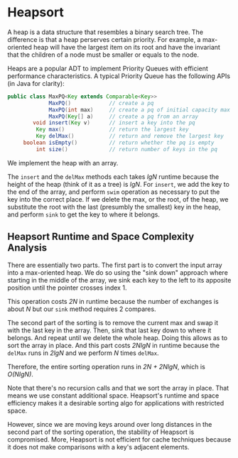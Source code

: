 # Heapsort

A heap is a data structure that resembles a binary search tree. The difference is that a heap perserves certain priority. For example, a max-oriented heap will have the largest item on its root and have the invariant that the children of a node must be smaller or equals to the node.

Heaps are a popular ADT to implement Priority Queues with efficient performance characteristics. A typical Priority Queue has the following APIs (in Java for clarity):

```java
public class MaxPQ<Key extends Comparable<Key>>
             MaxPQ()            // create a pq
             MaxPQ(int max)     // create a pq of initial capacity max
             MaxPQ(Key[] a)     // create a pq from an array
        void insert(Key v)      // insert a key into the pq
         Key max()              // return the largest key
         Key delMax()           // return and remove the largest key
     boolean isEmpty()          // return whether the pq is empty
         int size()             // return number of keys in the pq
```

We implement the heap with an array.

The `insert` and the `delMax` methods each takes *lgN* runtime because the height of the heap (think of it as a tree) is *lgN*. For `insert`, we add the key to the end of the array, and perform `swim` operation as necessary to put the key into the correct place. If we delete the max, or the root, of the heap, we substitute the root with the last (presumbly the smallest) key in the heap, and perform `sink` to get the key to where it belongs.

## Heapsort Runtime and Space Complexity Analysis

There are essentially two parts. The first part is to convert the input array into a max-oriented heap. We do so using the "sink down" approach where starting in the middle of the array, we sink each key to the left to its apposite position until the pointer crosses index 1. 

This operation costs *2N* in runtime because the number of exchanges is about *N* but our `sink` method requires 2 compares. 

The second part of the sorting is to remove the current max and swap it with the last key in the array. Then, sink that last key down to where it belongs. And repeat until we delete the whole heap. Doing this allows as to sort the array in place. And this part costs *2NlgN* in runtime because the `delMax` runs in *2lgN* and we perform *N* times `delMax`.

Therefore, the entire sorting operation runs in *2N + 2NlgN*, which is *O(NlgN)*. 

Note that there's no recursion calls and that we sort the array in place. That means we use constant additional space. Heapsort's runtime and space efficiency makes it a desirable sorting algo for applications with restricted space.

However, since we are moving keys around over long distances in the second part of the sorting operation, the stability of Heapsort is compromised. More, Heapsort is not efficient for cache techniques because it does not make comparisons with a key's adjacent elements.
